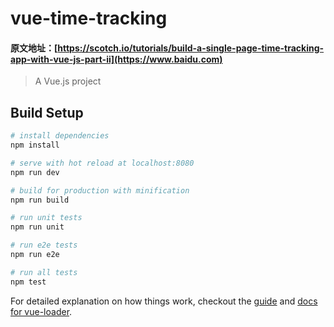 # vue-time-tracking

#### 原文地址：[https://scotch.io/tutorials/build-a-single-page-time-tracking-app-with-vue-js-part-ii](https://www.baidu.com)



> A Vue.js project

## Build Setup

``` bash
# install dependencies
npm install

# serve with hot reload at localhost:8080
npm run dev

# build for production with minification
npm run build

# run unit tests
npm run unit

# run e2e tests
npm run e2e

# run all tests
npm test
```

For detailed explanation on how things work, checkout the [guide](http://vuejs-templates.github.io/webpack/) and [docs for vue-loader](http://vuejs.github.io/vue-loader).
